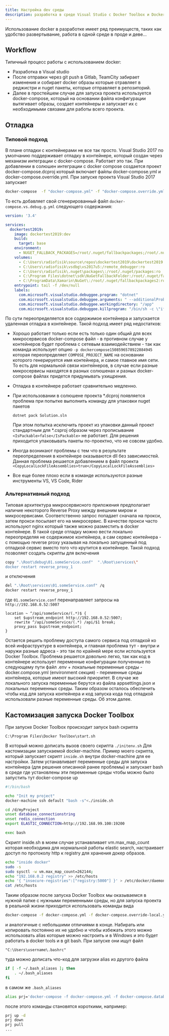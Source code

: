 ```yaml
---
title: Настройка dev среды
description: разработка в среде Visual Studio с Docker Toolbox и Docker Compose
---
```


Использование docker в разработке имеет ряд преимуществ, таких как удобство развертывание, работа в одной среде в проде и деве... 

## Workflow

Типичный процесс работы с использованием docker:
- Разработка в Visual studio
- После отправки через git push в Gitlab, TeamCity забирает изменения и собирает docker образы которые отравляет в реджистри и nuget пакеты, которые отправляет в репозиторий.
- Далее в простейшем случае для запуска проекта используется docker-compose, который на основании файла конфигурации вытягивает образы, создает контейнеры и запускает их с необходимыми связами для работы всего проекта.

## Отладка
### Типовой подход
В плане отладки с контейнерами не все так просто. Visual Studio 2017 по умолчанию поддерживает отладку в контейнере, который создан через механизм интеграции с docker-compose. Работает это так. При добавлении в солюшен интеграции с  docker compose создается проект docker-compose.dcproj который включает файлы docker-compose.yml и docker-compose.override.yml. При запуске проекта Visual Studio 2017 запускает 

```bash
docker-compose  -f "docker-compose.yml" -f "docker-compose.override.yml" -f "docker-compose.vs.debug.g.yml" -p dockercompose1508596578922884945 --no-ansi up -d
```
То есть добавляет свой сгенерированный файл `docker-compose.vs.debug.g.yml` следующего содержания:

```yml
version: '3.4'

services:
  dockertest2019:
    image: dockertest2019:dev
    build:
      target: base
    environment:
      - NUGET_FALLBACK_PACKAGES=/root/.nuget/fallbackpackages;/root/.nuget/fallbackpackages2
    volumes:
      - C:\Users\radiofisik\source\repos\dockertest2019\dockertest2019:/app
      - C:\Users\radiofisik\vsdbg\vs2017u5:/remote_debugger:ro
      - C:\Users\radiofisik\.nuget\packages\:/root/.nuget/packages:ro
      - C:\Program Files\dotnet\sdk\NuGetFallbackFolder:/root/.nuget/fallbackpackages:ro
      - C:\ProgramData\Xamarin\NuGet\:/root/.nuget/fallbackpackages2:ro
    entrypoint: tail -f /dev/null
    labels:
      com.microsoft.visualstudio.debuggee.program: "dotnet"
      com.microsoft.visualstudio.debuggee.arguments: " --additionalProbingPath /root/.nuget/packages --additionalProbingPath /root/.nuget/fallbackpackages --additionalProbingPath /root/.nuget/fallbackpackages2  \"bin/Debug/netcoreapp2.2/dockertest2019.dll\""
      com.microsoft.visualstudio.debuggee.workingdirectory: "/app"
      com.microsoft.visualstudio.debuggee.killprogram: "/bin/sh -c \"if PID=$$(pidof dotnet); then kill $$PID; fi\""
```

По сути переопределяется все содержимое контейнера и запускается удаленная отладка в контейнере. Такой подход имеет ряд недостатков:

- Хорошо работает только если есть только один общий для всех микросервисов docker-compose файл - в противном случае у контейнеров будет проблема с сетевым взаимодействием  - так как команда использует опцию `-p dockercompose1508596578922884945` которая переопределяет `COMPOSE_PROJECT_NAME` на основании которого генерируется имя контейнера, и самое главное имя сети. То есть для нормальной связи контейнеров, в случае если разные микросервисы находятся в разных солюшенах и разных docker-compose файлах придется придумывать ухищрения.

- Отладка в контейнере работает сравнительно медленно.

- При использовании в солюшене проекта *.dcproj появляется проблема при попытке выполнить команду для упаковки nuget пакетов

  ``` dotnet pack Solution.sln ```

  При этом попытка исключить проект из упаковки данный проект стандартным для *.csproj образом  через прописывание ``` <IsPackable>false</IsPackable>``` не работает. Для решения приходится упаковывать пакеты по-проектно, что не совсем удобно.

- Иногда возникают проблемы с тем что в результате переопределения в контейнере оказываются   dll без зависимостей. Данная проблема решается добавлением в файл проекта ```<CopyLocalLockFileAssemblies>true</CopyLocalLockFileAssemblies>```

- Все еще более плохо если в команде используются разные инструменты VS, VS Code, Rider

### Альтернативный подход
Типовая архитектура микросервисного приложения предполагает наличие некоторого Reverse Proxy между внешним миром и микросервисами. Соответственно запрос попадает сначала на прокси, затем прокси посылает его на микросервис. В качестве прокси часто используют nginx который также можно разместить в docker контейнере.  В такой среде отладку можно вести локально переопределяя не содержимое контейнера, а сам сервис контейнера - с помощью reverse proxy указывая на локально запущенный под отладкой сервис вместо того что крутится в контейнере. Такой подход позволяет создать скрипты для включения 

  ```bash
  copy ".\Root\debug\01.someService.conf"  ".\Root\services\"
  docker restart reverse_proxy_1
  ```
  и отключения

  ```bash
  del ".\Root\services\01.someService.conf" /q
  docker restart reverse_proxy_1
  ```
  где `01.someService.conf` перенаправляет запросы на `http://192.168.0.52:5007`

  ```nginx
  location ~ ^/api/someService/(.*)$ {
      set $upstream_endpoint http://192.168.0.52:5007;
      rewrite ^/api/someService/(.*) /api/$1 break;
      proxy_pass $upstream_endpoint;
  }
  ```
Остается решить проблему доступа самого сервиса под отладкой ко всей инфраструктуре в контейнера, и главная проблема тут - внутри и наружи разные адреса - это так по крайней мере если используется Docker Toolbox. Проблема решается довольно легко, так как код в контейнере использует переменные конфигурации полученные по следующему пути файл .env + локальные переменные среды - docker.compose.yml (environment секция) - переменные среды контейнера, которые имеют высокий приоритет. В случае же локального запуска переменные берутся из файла appsettings.json и локальных переменных среды. Таким образом осталось обеспечить чтобы код для запуска контейнера и код запуска кода под отладкой использовали разные переменные среды. Об этом далее.

## Кастомизация запуска Docker Toolbox

При запуске Docker Toolbox происходит запуск bash скрипта 

```
C:\Program Files\Docker Toolbox\start.sh
```

В который можно дописать вызов своего скрипта  `./initenv.sh` Для кастомизации запускаемой docker-machine. Пример моего скрипта, который запускает скрипт `inside.sh` внутри docker-machine для ее настройки. Затем устанавливает переменные среды для запуска контейнера (для решения описанной ранее проблемы) и запускает bash в среде где установлены эти переменные среды чтобы можно было запустить тут docker-compose up

```bash
#!/bin/bash

echo "Init my project"
docker-machine ssh default "bash -s"<./inside.sh

cd /d/myProject
unset database_connectionstring
unset redis_connection
export ELASTIC_CONNECTION=http://192.168.99.100:19200

exec bash 

```

Скрипт inside.sh в моем случае устанавливает vm.max_map_count которая необходима для нормальной работы elastic search, настраивает доступ по протоколу http к registry для хранения докер образов.

```bash
echo "inside docker"
sudo -s
sudo sysctl -w vm.max_map_count=262144;
echo "192.168.0.2 registry" >> /etc/hosts
echo '{ "insecure-registries":["registry:5000"] }' > /etc/docker/daemon.json
cat /etc/hosts
```

Таким образом после запуска Docker Toolbox мы оказываемся в нужной папке с нужными переменными среды, но для запуска проекта в реальной жизни приходится использовать команды вида

```bash
docker-compose -f docker-compose.yml -f docker-compose.override-local.yml -f docker-compose.database-local.yml -f docker-compose.mailcatcher.yml up -d
```

и аналогичные с небольшими отличиями в конце. Набирать или копировать постоянно их не удобно и чтобы избежать этого можно использовать alias которые можно настроить и в Windows и это будет работать в docker tools и в git bash. При запуске они ищут файл 

```
"C:\Users\username\.bashrc"
```

туда можно дописать что-код для загрузки alias из другого файла

```bash
if [ -f ~/.bash_aliases ]; then
    . ~/.bash_aliases
fi
```

в самом же `.bash_aliases `

```bash
alias prj='docker-compose -f docker-compose.yml -f docker-compose.database-local.yml -f docker-compose.mailcatcher.yml -f docker-compose.override-local.yml'
```

после этого команды становятся короткими, например:

```bash
prj up -d
prj down
prj pull
...
```

